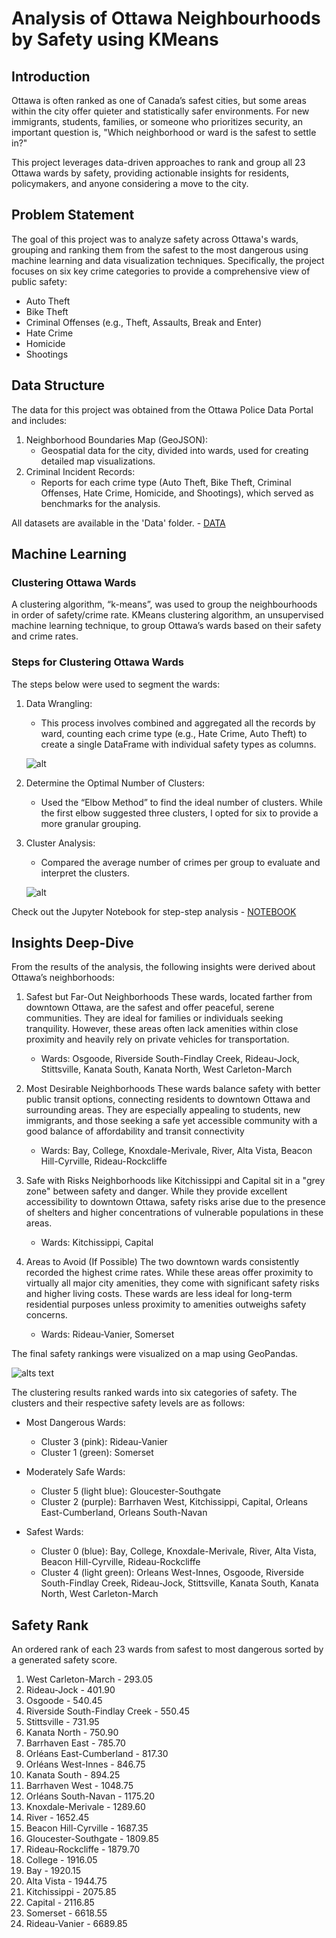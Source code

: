 # Analysis of Ottawa Neighbourhoods by Safety using KMeans


## Introduction
Ottawa is often ranked as one of Canada’s safest cities, but some areas within the city offer quieter and statistically safer environments. For new immigrants, students, families, or someone who prioritizes security, an important question is, "Which neighborhood or ward is the safest to settle in?"

This project leverages data-driven approaches to rank and group all 23 Ottawa wards by safety, providing actionable insights for residents, policymakers, and anyone considering a move to the city.

## Problem Statement
The goal of this project was to analyze safety across Ottawa's wards, grouping and ranking them from the safest to the most dangerous using machine learning and data visualization techniques. Specifically, the project focuses on six key crime categories to provide a comprehensive view of public safety:
- Auto Theft
- Bike Theft
- Criminal Offenses (e.g., Theft, Assaults, Break and Enter)
- Hate Crime
- Homicide
- Shootings

## Data Structure
The data for this project was obtained from the Ottawa Police Data Portal and includes:
1. Neighborhood Boundaries Map (GeoJSON):
    - Geospatial data for the city, divided into wards, used for creating detailed map visualizations.
2. Criminal Incident Records:
    - Reports for each crime type (Auto Theft, Bike Theft, Criminal Offenses, Hate Crime, Homicide, and Shootings), which served as benchmarks for the analysis.

All datasets are available in the 'Data' folder. - [DATA](https://github.com/Lekan-E/Analysis-of-Ottawa-Neighbourhoods-by-Safety/tree/main/Data)

## Machine Learning
### Clustering Ottawa Wards
A clustering algorithm, “k-means”, was used to group the neighbourhoods in order of safety/crime rate. KMeans clustering algorithm, an unsupervised machine learning technique, to group Ottawa’s wards based on their safety and crime rates.

### Steps for Clustering Ottawa Wards
The steps below were used to segment the wards:

1. Data Wrangling: 
    - This process involves combined and aggregated all the records by ward, counting each crime type (e.g., Hate Crime, Auto Theft) to create a single DataFrame with individual safety types as columns.

    ![alt](https://github.com/Lekan-E/Analysis-of-Ottawa-Neighbourhoods-by-Safety/blob/6b0901e5d5d9f482be54b07e2f5e97cc7c3354d3/Images/image.png)

2. Determine the Optimal Number of Clusters:
    - Used the “Elbow Method” to find the ideal number of clusters. While the first elbow suggested three clusters, I opted for six to provide a more granular grouping.

3. Cluster Analysis:
    - Compared the average number of crimes per group to evaluate and interpret the clusters.

    ![alt](https://github.com/Lekan-E/Analysis-of-Ottawa-Neighbourhoods-by-Safety/blob/2e1c8ef692d1dee3fea4f5674b7868be050cb4a4/Images/thredcluster.png)

Check out the Jupyter Notebook for step-step analysis - [NOTEBOOK](https://github.com/Lekan-E/Analysis-of-Ottawa-Neighbourhoods-by-Safety/blob/main/Analysis%20of%20Ottawa%20Safety%20using%20ML.ipynb)


## Insights Deep-Dive
From the results of the analysis, the following insights were derived about Ottawa’s neighborhoods:

1. Safest but Far-Out Neighborhoods
These wards, located farther from downtown Ottawa, are the safest and offer peaceful, serene communities. They are ideal for families or individuals seeking tranquility. However, these areas often lack amenities within close proximity and heavily rely on private vehicles for transportation.
    - Wards: Osgoode, Riverside South-Findlay Creek, Rideau-Jock, Stittsville, Kanata South, Kanata North, West Carleton-March

2. Most Desirable Neighborhoods
These wards balance safety with better public transit options, connecting residents to downtown Ottawa and surrounding areas. They are especially appealing to students, new immigrants, and those seeking a safe yet accessible community with a good balance of affordability and transit connectivity
    - Wards: Bay, College, Knoxdale-Merivale, River, Alta Vista, Beacon Hill-Cyrville, Rideau-Rockcliffe

3. Safe with Risks
Neighborhoods like Kitchissippi and Capital sit in a "grey zone" between safety and danger. While they provide excellent accessibility to downtown Ottawa, safety risks arise due to the presence of shelters and higher concentrations of vulnerable populations in these areas.
    - Wards: Kitchissippi, Capital

4. Areas to Avoid (If Possible)
The two downtown wards consistently recorded the highest crime rates. While these areas offer proximity to virtually all major city amenities, they come with significant safety risks and higher living costs. These wards are less ideal for long-term residential purposes unless proximity to amenities outweighs safety concerns.
    - Wards: Rideau-Vanier, Somerset


The final safety rankings were visualized on a map using GeoPandas.

![alts text](https://github.com/Lekan-E/Analysis-of-Ottawa-Neighbourhoods-by-Safety/blob/abbe9f00112a2091c6a5e5208ec2fbf2d7e2131c/Images/clustermap2.png)

The clustering results ranked wards into six categories of safety. The clusters and their respective safety levels are as follows:

- Most Dangerous Wards:
    - Cluster 3 (pink): Rideau-Vanier
    - Cluster 1 (green): Somerset

- Moderately Safe Wards:
    - Cluster 5 (light blue): Gloucester-Southgate
    - Cluster 2 (purple): Barrhaven West, Kitchissippi, Capital, Orleans East-Cumberland, Orleans South-Navan

- Safest Wards:
    - Cluster 0 (blue): Bay, College, Knoxdale-Merivale, River, Alta Vista, Beacon Hill-Cyrville, Rideau-Rockcliffe
    - Cluster 4 (light green): Orleans West-Innes, Osgoode, Riverside South-Findlay Creek, Rideau-Jock, Stittsville, Kanata South, Kanata North, West Carleton-March

## Safety Rank
An ordered rank of each 23 wards from safest to most dangerous sorted by a generated safety score.
1. West Carleton-March - 293.05
2. Rideau-Jock - 401.90
3. Osgoode - 540.45
4. Riverside South-Findlay Creek - 550.45
5. Stittsville - 731.95
6. Kanata North	- 750.90
7. Barrhaven East - 785.70
8. Orléans East-Cumberland - 817.30
9. Orléans West-Innes - 846.75
10. Kanata South - 894.25
11. Barrhaven West - 1048.75
12.	Orléans South-Navan - 1175.20
13.	Knoxdale-Merivale - 1289.60
14.	River - 1652.45
15.	Beacon Hill-Cyrville - 1687.35
16.	Gloucester-Southgate - 1809.85
17.	Rideau-Rockcliffe - 1879.70
18.	College - 1916.05
19.	Bay	- 1920.15
20.	Alta Vista - 1944.75
21.	Kitchissippi - 2075.85
22.	Capital - 2116.85
23.	Somerset - 6618.55
24.	Rideau-Vanier - 6689.85
